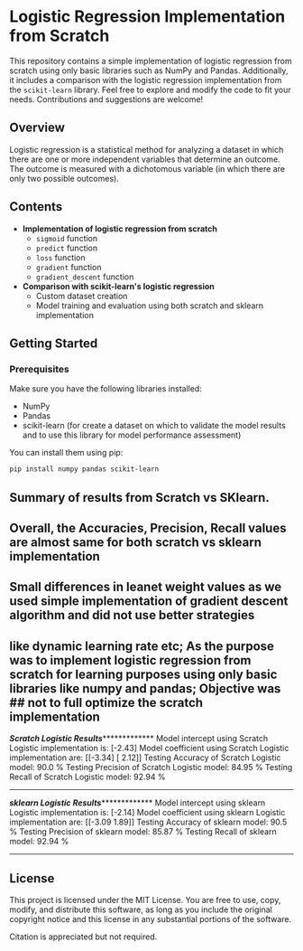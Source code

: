 # Logistic Regression Implementation from Scratch

This repository contains a simple implementation of logistic regression from scratch using only basic libraries such as NumPy and Pandas. Additionally, it includes a comparison with the logistic regression implementation from the `scikit-learn` library. Feel free to explore and modify the code to fit your needs. Contributions and suggestions are welcome!

## Overview

Logistic regression is a statistical method for analyzing a dataset in which there are one or more independent variables that determine an outcome. The outcome is measured with a dichotomous variable (in which there are only two possible outcomes).

## Contents

- **Implementation of logistic regression from scratch**
  - `sigmoid` function
  - `predict` function
  - `loss` function
  - `gradient` function
  - `gradient_descent` function
- **Comparison with scikit-learn's logistic regression**
  - Custom dataset creation
  - Model training and evaluation using both scratch and sklearn implementation 

## Getting Started

### Prerequisites

Make sure you have the following libraries installed:

- NumPy
- Pandas
- scikit-learn (for create a dataset on which to validate the model results and to use this library for model performance assessment)


You can install them using pip:

```bash
pip install numpy pandas scikit-learn
```

## Summary of results from Scratch vs SKlearn. 
## Overall, the Accuracies, Precision, Recall values are almost same for both scratch vs sklearn implementation
## Small differences in leanet weight values as we used simple implementation of gradient descent algorithm and did not use better strategies 
## like dynamic learning rate etc; As the purpose was to implement logistic regression from scratch for learning purposes using only basic libraries like numpy and pandas; Objective was ## not to full optimize the scratch implementation
*************************Scratch Logistic Results**************************************
Model intercept using Scratch Logistic implementation is: [-2.43]
Model coefficient using Scratch Logistic implementation are: [[-3.34] [ 2.12]]
Testing Accuracy of Scratch Logistic model: 90.0 %
Testing Precision of Scratch Logistic model: 84.95 %
Testing Recall of Scratch Logistic model: 92.94 %
***************************************************************
*************************sklearn Logistic Results**************************************
Model intercept using sklearn Logistic implementation is: [-2.14]
Model coefficient using sklearn Logistic implementation are: [[-3.09  1.89]]
Testing Accuracy of sklearn model: 90.5 %
Testing Precision of sklearn model: 85.87 %
Testing Recall of sklearn model: 92.94 %
***************************************************************


## License

This project is licensed under the MIT License. You are free to use, copy, modify, and distribute this software, as long as you include the original copyright notice and this license in any substantial portions of the software.

Citation is appreciated but not required.
